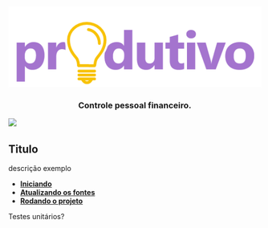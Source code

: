 <p align="center">
  <img src="https://github.com/rlrpara/Produtivo/blob/master/Produtivo.Api/imagens/logo-grande%402x.png" alt="Produtivo" />
</p>

<h3 align="center">
  Controle pessoal financeiro.
</h3>

<img src="https://img.shields.io/static/v1?label=Net Core&message=v3.1&color=7159c1&style=for-the-badge&logo="/>

<br>

## Titulo

descrição exemplo

- **[Iniciando](http://rlrsistemas.com.br)**
- **[Atualizando os fontes](http://rlrsistemas.com.br)**
- **[Rodando o projeto](http://rlrsistemas.com.br)**

Testes unitários?

